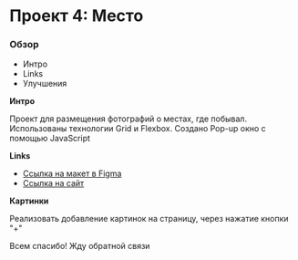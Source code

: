 # Проект 4: Место

### Обзор
* Интро
* Links
* Улучшения

**Интро**

Проект для размещения фотографий о местах, где побывал. Использованы технологии Grid  и Flexbox.
Создано Pop-up окно с помощью JavaScript

**Links**

* [Ссылка на макет в Figma](https://www.figma.com/file/StZjf8HnoeLdiXS7dYrLAh/JavaScript.-Sprint-4)
* [Ссылка на сайт](https://eugenesekachev.github.io/mesto/)

**Картинки**

Реализовать добавление картинок на страницу, через нажатие кнопки "+"

Всем спасибо! Жду обратной связи
